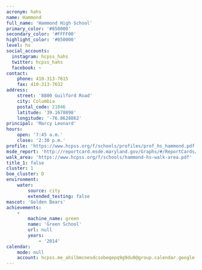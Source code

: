 ```yaml
---
acronym: hahs
name: Hammond
full_name: 'Hammond High School'
primary_color: '#850000'
secondary_color: '#FFFF00'
highlight_color: '#850000'
level: hs
social_accounts:
  instagram: hcpss_hahs
  twitter: hcpss_hahs
  facebook: ~
contact:
    phone: 410-313-7615
    fax: 410-313-7632
address:
    street: '8800 Guilford Road'
    city: Columbia
    postal_code: 21046
    latitude: '39.1678898'
    longitude: '-76.8628862'
principal: 'Marcy Leonard'
hours:
    open: '7:45 a.m.'
    close: '2:30 p.m.'
profile: 'https://www.hcpss.org/f/schools/profiles/prof_hs_hammond.pdf'
msde_report: 'http://reportcard.msde.maryland.gov/Graphs/#/ReportCards/ReportCardSchool/1//1/13/0619/'
walk_area: 'https://www.hcpss.org/f/schools/hammond-hs-walk-area.pdf'
title_1: false
cluster: 1
boe_cluster: D
environment:
    water:
        source: city
        extended_testing: false
mascot: 'Golden Bears'
achievements:
    -
        machine_name: green
        name: 'Green School'
        url: null
        years:
            - '2014'
calendar:
    mode: null
    account: hcpss.me_ahilbmcnesdcsobeqepq9g9du0@group.calendar.google.com
---
```

